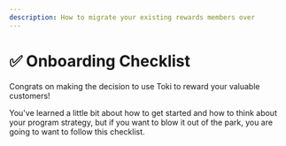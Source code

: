 ```yaml
---
description: How to migrate your existing rewards members over
---
```


# ✅ Onboarding Checklist

Congrats on making the decision to use Toki to reward your valuable customers!

You've learned a little bit about how to get started and how to think about your program strategy, but if you want to blow it out of the park, you are going to want to follow this checklist.

